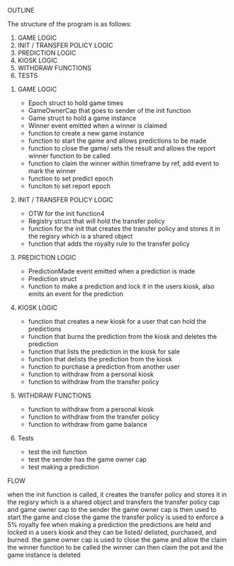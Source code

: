 
OUTLINE 


The structure of the program is as follows:
    
1. GAME LOGIC
2. INIT / TRANSFER POLICY LOGIC
3. PREDICTION LOGIC
4. KIOSK LOGIC
5. WITHDRAW FUNCTIONS
6. TESTS



1) GAME LOGIC
    - Epoch struct to hold game times
    - GameOwnerCap that goes to sender of the init function
    - Game struct to hold a game instance
    - Winner event emitted when a winner is claimed
    - function to create a new game instance
    - function to start the game and allows predictions to be made
    - function to close the game/ sets the result and allows the report winner function to be called
    - function to claim the winner within timeframe by ref, add event to mark the winner
    - function to set predict epoch
    - funciton to set report epoch



2) INIT / TRANSFER POLICY LOGIC
    - OTW for the init function4
    - Registry struct that will hold the transfer policy
    - function for the init  that creates the transfer policy and stores it in the regisry which is a shared object
    - function that adds the royalty rule to the transfer policy



3) PREDICTION LOGIC
    - PredictionMade event emitted when a prediction is made
    - Prediction struct
    - function to make a prediction and lock it in the users kiosk, also emits an event for the prediction



4) KIOSK LOGIC
    - function that creates a new kiosk for a user that can hold the predictions
    - function that burns the prediction from the kiosk and deletes the prediction
    - function that lists the prediction in the kiosk for sale
    - function that delists the prediction from the kiosk
    - function to purchase a prediction from another user
    - function to withdraw from a personal kiosk
    - function to withdraw from the transfer policy



5) WITHDRAW FUNCTIONS
    - function to withdraw from a personal kiosk
    - function to withdraw from the transfer policy
    - function to withdraw from game balance



6) Tests
    - test the init function
    - test the sender has the game owner cap
    - test making a prediction






  FLOW 


when the init function is called, it creates the transfer policy and stores it in the regisry which is a shared object
and transfers the transfer policy cap and game owner cap to the sender
the game owner cap is then used to start the game and close the game
the transfer policy is used to enforce a 5% royalty fee when making a prediction
the predictions are held and locked in a users kiosk and they can be listed/ delisted, purchased, and burned.
the game owner cap is used to close the game and allow the claim the winner function to be called
the winner can then claim the pot and the game instance is deleted

